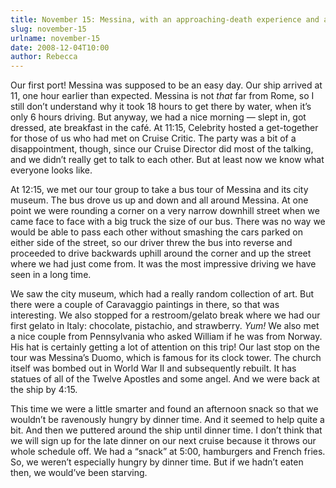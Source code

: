 ```yaml
---
title: November 15: Messina, with an approaching-death experience and a random Caravaggio
slug: november-15
urlname: november-15
date: 2008-12-04T10:00
author: Rebecca
---
```

Our first port! Messina was supposed to be an easy day. Our ship arrived at 11,
one hour earlier than expected. Messina is not *that* far from Rome, so I still
don&#x02bc;t understand why it took 18 hours to get there by water, when
it&#x02bc;s only 6 hours driving. But anyway, we had a nice morning &mdash;
slept in, got dressed, ate breakfast in the caf&eacute;. At 11:15, Celebrity
hosted a get-together for those of us who had met on Cruise Critic. The party
was a bit of a disappointment, though, since our Cruise Director did most of the
talking, and we didn&#x02bc;t really get to talk to each other. But at least now
we know what everyone looks like.

At 12:15, we met our tour group to take a bus tour of Messina and its city
museum. The bus drove us up and down and all around Messina. At one point we
were rounding a corner on a very narrow downhill street when we came face to
face with a big truck the size of our bus. There was no way we would be able to
pass each other without smashing the cars parked on either side of the street,
so our driver threw the bus into reverse and proceeded to drive backwards uphill
around the corner and up the street where we had just come from. It was the most
impressive driving we have seen in a long time.

We saw the city museum, which had a really random collection of art. But there
were a couple of Caravaggio paintings in there, so that was interesting. We also
stopped for a restroom/gelato break where we had our first gelato in Italy:
chocolate, pistachio, and strawberry. *Yum!* We also met a nice couple from
Pennsylvania who asked William if he was from Norway. His hat is certainly
getting a lot of attention on this trip! Our last stop on the tour was
Messina&#x02bc;s Duomo, which is famous for its clock tower. The church itself
was bombed out in World War II and subsequently rebuilt. It has statues of all
of the Twelve Apostles and some angel. And we were back at the ship by 4:15.

This time we were a little smarter and found an afternoon snack so that we
wouldn&#x02bc;t be ravenously hungry by dinner time. And it seemed to help quite
a bit. And then we puttered around the ship until dinner time. I don&#x02bc;t
think that we will sign up for the late dinner on our next cruise because it
throws our whole schedule off. We had a &ldquo;snack&rdquo; at 5:00, hamburgers
and French fries. So, we weren&#x02bc;t especially hungry by dinner time. But if
we hadn&#x02bc;t eaten then, we would&#x02bc;ve been starving.
